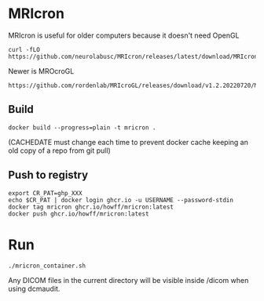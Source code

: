 # MRIcron

MRIcron is useful for older computers because it doesn't need OpenGL
```
curl -fLO https://github.com/neurolabusc/MRIcron/releases/latest/download/MRIcron_linux.zip
```

Newer is MROcroGL
```
https://github.com/rordenlab/MRIcroGL/releases/download/v1.2.20220720/MRIcroGL_linux.zip
```

## Build

```
docker build --progress=plain -t mricron .
```

(CACHEDATE must change each time to prevent docker cache keeping an old copy of a repo from git pull)

## Push to registry

```
export CR_PAT=ghp_XXX
echo $CR_PAT | docker login ghcr.io -u USERNAME --password-stdin
docker tag mricron ghcr.io/howff/mricron:latest
docker push ghcr.io/howff/mricron:latest
```

# Run

```
./mricron_container.sh
```

Any DICOM files in the current directory will be visible inside /dicom when using dcmaudit.
